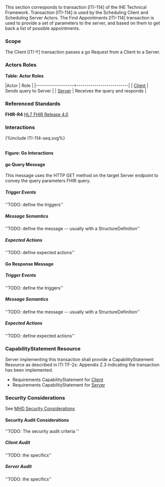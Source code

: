 This section corresponds to transaction [ITI-114] of the IHE Technical Framework. Transaction [ITI-114] is used by the Scheduling Client and Scheduling Server Actors. The Find Appointments [ITI-114] transaction is used to provide a set of parameters to the server, and based on them to get back a list of possible appointments.

### Scope

The Client [ITI-Y] transaction passes a go Request from a Client to a Server.

### Actors Roles

**Table: Actor Roles**

|Actor | Role |
|-------------------+--------------------------|
| [Client](volume-1.html#client)    | Sends query to Server |
| [Server](volume-1.html#server) | Receives the query and responds |

### Referenced Standards

**FHIR-R4** [HL7 FHIR Release 4.0](http://www.hl7.org/FHIR/R4)

### Interactions

<div>
{%include ITI-114-seq.svg%}
</div>
<br clear="all">

**Figure: Go Interactions**


#### go Query Message
This message uses the HTTP GET method on the target Server endpoint to convey the query parameters FHIR query.

##### Trigger Events

''TODO: define the triggers''

##### Message Semantics

''TODO: define the message -- usually with a StructureDefinition''

##### Expected Actions

''TODO: define expected actions''

#### Go Response Message

##### Trigger Events

''TODO: define the triggers''

##### Message Semantics

''TODO: define the message -- usually with a StructureDefinition''

##### Expected Actions

''TODO: define expected actions''


### CapabilityStatement Resource

Server implementing this transaction shall provide a CapabilityStatement Resource as described in ITI TF-2x: Appendix Z.3 indicating the transaction has been implemented. 
* Requirements CapabilityStatement for [Client](CapabilityStatement-IHE.Scheduling.client.html)
* Requirements CapabilityStatement for [Server](CapabilityStatement-IHE.Scheduling.server.html)

### Security Considerations

See [MHD Security Considerations](volume-1.html#security-considerations)

#### Security Audit Considerations

''TODO: The security audit criteria ''

##### Client Audit 

''TODO: the specifics''

##### Server Audit 

''TODO: the specifics''
